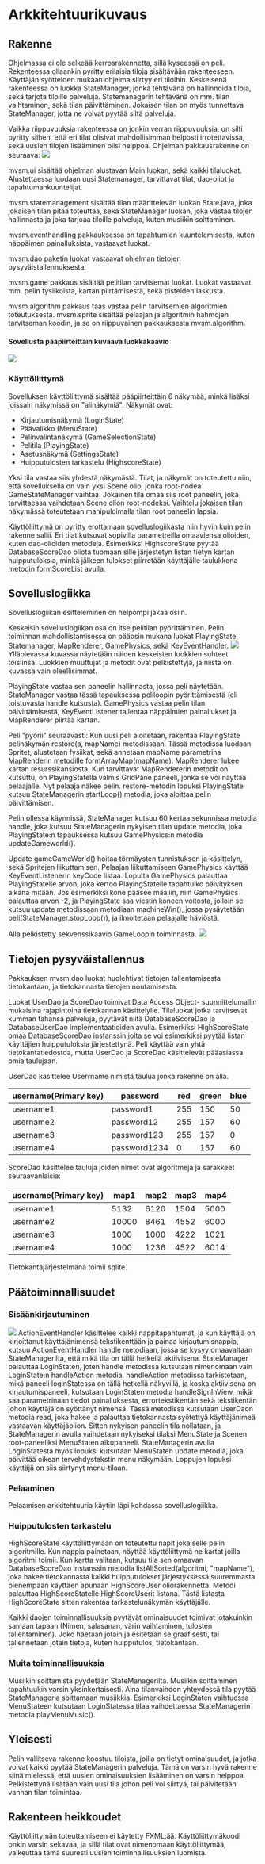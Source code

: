 # Arkkitehtuurikuvaus
## Rakenne
Ohjelmassa ei ole selkeää kerrosrakennetta, sillä kyseessä on peli. Rekenteessa ollaankin pyritty erilaisia tiloja sisältävään rakenteeseen. Käyttäjän syötteiden mukaan ohjelma siirtyy eri tiloihin. Keskeisenä rakenteessa on luokka StateManager, jonka tehtävänä on hallinnoida tiloja, sekä tarjota tiloille palveluja. Statemanagerin tehtävänä on mm. tilan vaihtaminen, sekä tilan päivittäminen. Jokaisen tilan on myös tunnettava StateManager, jotta ne voivat pyytää siltä palveluja.

Vaikka riippuvuuksia rakenteessa on jonkin verran riippuvuuksia, on silti pyritty siihen, että eri tilat olisivat mahdollisimman helposti irrotettavissa, sekä uusien tilojen lisääminen olisi helppoa.
Ohjelman pakkausrakenne on seuraava:
![](https://github.com/LauriTahvanainen/ot-harjoitustyo/blob/master/ManVsMachine/dokumentaatio/kuvat/pakkausrakenne.png)

mvsm.ui sisältää ohjelman alustavan Main luokan, sekä kaikki tilaluokat. Alustettaessa luodaan uusi Statemanager, tarvittavat tilat, dao-oliot ja tapahtumankuuntelijat. 

mvsm.statemanagement sisältää tilan määrittelevän luokan State.java, joka jokaisen tilan pitää toteuttaa, sekä StateManager luokan, joka vastaa tilojen hallinnasta ja joka tarjoaa tiloille palveluja, kuten musiikin soittaminen. 

mvsm.eventhandling pakkauksessa on tapahtumien kuuntelemisesta, kuten näppäimen painalluksista, vastaavat luokat. 

mvsm.dao paketin luokat vastaavat ohjelman tietojen pysyväistallennuksesta. 

mvsm.game pakkaus sisältää pelitilan tarvitsemat luokat. Luokat vastaavat mm. pelin fysiikoista, kartan piirtämisestä, sekä pisteiden laskusta. 

mvsm.algorithm pakkaus taas vastaa pelin tarvitsemien algoritmien toteutuksesta. mvsm.sprite sisältää pelaajan ja algoritmin hahmojen tarvitseman koodin, ja se on riippuvainen pakkauksesta mvsm.algorithm.

#### Sovellusta pääpiirteittäin kuvaava luokkakaavio

![](https://github.com/LauriTahvanainen/ot-harjoitustyo/blob/master/ManVsMachine/dokumentaatio/kuvat/luokkakaavio.png)

### Käyttöliittymä
Sovelluksen käyttöliittymä sisältää pääpiirteittäin 6 näkymää, minkä lisäksi joissain näkymissä on "alinäkymiä". Näkymät ovat:
 - Kirjautumisnäkymä (LoginState)
 - Päävalikko (MenuState)
 - Pelinvalintanäkymä (GameSelectionState)
 - Pelitila (PlayingState)
 - Asetusnäkymä (SettingsState)
 - Huipputulosten tarkastelu (HighscoreState)
 
Yksi tila vastaa siis yhdestä näkymästä. Tilat, ja näkymät on toteutettu niin, että sovelluksella on vain yksi Scene olio, jonka root-nodea GameStateManager vaihtaa. Jokainen tila omaa siis root paneelin, joka tarvittaessa vaihdetaan Scene olion root-nodeksi. Vaihtelu jokaisen tilan näkymässä toteutetaan manipuloimalla tilan root paneelin lapsia. 

Käyttöliittymä on pyritty erottamaan sovelluslogiikasta niin hyvin kuin pelin rakenne sallii. Eri tilat kutsuvat sopivilla parametreilla omaaviensa olioiden, kuten dao-olioiden metodeja. Esimerkiksi HighscoreState pyytää DatabaseScoreDao oliota tuomaan sille järjestetyn listan tietyn kartan huipputuloksia, minkä jälkeen tulokset piirretään käyttäjälle taulukkona metodin formScoreList avulla.

## Sovelluslogiikka
Sovelluslogiikan esitteleminen on helpompi jakaa osiin. 

Keskeisin sovelluslogiikan osa on itse pelitilan pyörittäminen. Pelin toiminnan mahdollistamisessa on pääosin mukana luokat PlayingState, Statemanager, MapRenderer, GamePhysics, sekä KeyEventHandler.
![](https://github.com/LauriTahvanainen/ot-harjoitustyo/blob/master/ManVsMachine/dokumentaatio/kuvat/pelilogiikka.png)
Ylläolevassa kuvassa näytetään näiden keskeisten luokkien suhteet toisiinsa. Luokkien muuttujat ja metodit ovat pelkistettyjä, ja niistä on kuvassa vain oleellisimmat.

PlayingState vastaa sen paneelin hallinnasta, jossa peli näytetään. StateManager vastaa tässä tapauksessa peliloopin pyörittämisestä (eli toistuvasta handle kutsusta). GamePhysics vastaa pelin tilan päivittämisestä, KeyEventListener tallentaa näppäimien painallukset ja MapRenderer piirtää kartan.

Peli "pyörii" seuraavasti: Kun uusi peli aloitetaan, rakentaa PlayingState pelinäkymän restore(a, mapName) metodissaan. Tässä metodissa luodaan Spritet, alustetaan fysiikat, sekä annetaan mapName parametrina MapRenderin metodille formArrayMap(mapName). MapRenderer lukee kartan resurssikansiosta. Kun tarvittavat MapRendererin metodit on kutsuttu, on PlayingStatella valmis GridPane paneeli, jonka se voi näyttää pelaajalle. Nyt pelaaja näkee pelin. restore-metodin lopuksi PlayingState kutsuu StateManagerin startLoop() metodia, joka aloittaa pelin päivittämisen.

Pelin ollessa käynnissä, StateManager kutsuu 60 kertaa sekunnissa metodia handle, joka kutsuu StateManagerin nykyisen tilan update metodia, joka PlayingState:n tapauksessa kutsuu GamePhysics:n metodia updateGameworld(). 

Update gameGameWorld() hoitaa törmäysten tunnistuksen ja käsittelyn, sekä Spritejen liikuttamisen. Pelaajan liikuttamiseen GamePhysics käyttää KeyEventListenerin keyCode listaa. Lopulta GamePhysics palauttaa PlayingStatelle arvon, joka kertoo PlayingStatelle tapahtuiko päivityksen aikana mitään. Jos esimerkiksi kone pääsee maaliin, niin GamePhysics palauttaa arvon -2, ja PlayingState saa viestin koneen voitosta, jolloin se kutsuu update metodissaan metodiaan machineWin(), jossa pysäytetään peli(StateManager.stopLoop()), ja ilmoitetaan pelaajalle häviöstä.

Alla pelkistetty sekvenssikaavio GameLoopin toiminnasta.
![](https://github.com/LauriTahvanainen/ot-harjoitustyo/blob/master/ManVsMachine/dokumentaatio/kuvat/Starting%20the%20GameLoop%20with%20BFS%20and%20map1.png)

## Tietojen pysyväistallennus
Pakkauksen mvsm.dao luokat huolehtivat tietojen tallentamisesta tietokantaan, ja tietokannasta tietojen noutamisesta.

Luokat UserDao ja ScoreDao toimivat Data Access Object- suunnittelumallin mukaisina rajapintoina tietokannan käsittelylle. Tilaluokat jotka tarvitsevat kumman tahansa palveluja, pyytävät niitä DatabaseScoreDao ja DatabaseUserDao implementaatioiden avulla. Esimerkiksi HighScoreState omaa DatabaseScoreDao instanssin jolta se voi esimerkiksi pyytää listan käyttäjien huipputuloksia järjestettynä. Peli käyttää vain yhtä tietokantatiedostoa, mutta UserDao ja ScoreDao käsittelevät pääasiassa omia taulujaan. 

UserDao käsittelee Userrname nimistä taulua jonka rakenne on alla.

username(Primary key) | password | red | green | blue
--------------------- | -------- | --- | ----- | ----
username1             | password1 | 255 | 150 | 50
username2             | password12 | 255 | 157 | 60
username3             | password123 | 255 | 157 | 0
username4             | password1234 | 0 | 157 | 60

ScoreDao käsittelee tauluja joiden nimet ovat algoritmeja ja sarakkeet seuraavanlaisia:

username(Primary key) | map1 | map2 | map3 | map4
--------------------- | -------- | --- | ----- | ----
username1             | 5132 | 6120 | 1504 | 5000
username2             | 10000 | 8461 | 4552 | 6000
username3             | 1000 | 1000 | 4222 | 1021
username4             | 1000 | 1236 | 4522 | 6014

Tietokantajärjestelmänä toimii sqlite.

## Päätoiminnallisuudet
### Sisäänkirjautuminen
![](https://github.com/LauriTahvanainen/ot-harjoitustyo/blob/master/ManVsMachine/dokumentaatio/kuvat/Onnistunut%20sis%C3%A4%C3%A4nkirjautuminen.png)
ActionEventHandler käsittelee kaikki nappitapahtumat, ja kun käyttäjä on kirjoittanut käyttäjänimensä tekstikenttään ja painaa kirjautumisnappia, kutsuu ActionEventHandler handle metodiaan, jossa se kysyy omaavaltaan StateManagerilta, että mikä tila on tällä hetkellä aktiivisena. StateManager palauttaa LoginStaten, joten handle metodissa kutsutaan nimenomaan vain LoginState:n handleAction metodia. handleAction metodissa tarkistetaan, mikä paneeli loginStatessa on tällä hetkellä näkyvillä, ja koska aktiivisena on kirjautumispaneeli, kutsutaan LoginStaten metodia handleSignInView, mikä saa parametrinaan tiedot painalluksesta, errortekstikentän sekä tekstikentän johon käyttäjä on syöttänyt nimensä. Tässä metodissa kutsutaan UserDaon metodia read, joka hakee ja palauttaa tietokannasta syötettyä käyttäjänimeä vastaavan käyttäjäolion. Sitten nykyisen paneelin tila nollataan, ja StateManagerin avulla vaihdetaan nykyiseksi tilaksi MenuState ja Scenen root-paneeliksi MenuStaten alkupaneeli. StateManagerin avulla LoginStatesta myös lopuksi kutsutaan MenuStaten update metodia, joka päivittää oikean tervehdystekstin menu näkymään. Loppujen lopuksi käyttäjä on siis siirtynyt menu-tilaan.

### Pelaaminen
Pelaamisen arkkitehtuuria käytiin läpi kohdassa sovelluslogiikka.

### Huipputulosten tarkastelu
HighScoreState käyttöliittymään on toteutettu napit jokaiselle pelin algoritmille. Kun nappia painetaan, näyttää käyttöliittymä ne kartat joilla algoritmi toimii. Kun kartta valitaan, kutsuu tila sen omaavan DatabaseScoreDao instanssin metodia listAllSorted(algoritmi, "mapName"), joka hakee tietokannasta kaikki huipputulokset järjestyksessä suuremmasta pienempään käyttäen apunaan HighScoreUser oliorakennetta. Metodi palauttaa HighScoreStatelle HighScoreUserit listana. Tästä listasta HighScoreState sitten rakentaa tarkastelunäkymän käyttäjälle.

Kaikki daojen toiminnallisuuksia pyytävät ominaisuudet toimivat jotakuinkin samaan tapaan (Nimen, salasanan, värin vaihtaminen, tulosten tallentaminen). Joko haetaan jotain ja esitetään se graafisesti, tai tallennetaan jotain tietoja, kuten huipputulos, tietokantaan.

### Muita toiminnallisuuksia
Musiikin soittamista pyydetään StateManagerilta. Musiikin soittaminen tapahtuukin varsin yksinkertaisesti. Aina tilanvaihdon yhteydessä tila pyytää StateManageria soittamaan musiikkia. Esimerkiksi LoginStaten vaihtuessa MenuStateen kutsutaan LoginStatessa tilaa vaihdettaessa StateManagerin metodia playMenuMusic().
## Yleisesti
Pelin vallitseva rakenne koostuu tiloista, joilla on tietyt ominaisuudet, ja jotka voivat kaikki pyytää StateManagerin palveluja. Tämä on varsin hyvä rakenne siinä mielessä, että uusien ominaisuuksien lisääminen on varsin helppoa. Pelkistettynä lisätään vain uusi tila johon peli voi siirtyä, tai päivitetään vanhan tilan toimintaa.

## Rakenteen heikkoudet
Käyttöliittymän toteuttamiseen ei käytetty FXML:ää. Käyttöliittymäkoodi onkin varsin sekavaa, ja sillä tilat ovat nimenomaan käyttöliittymää, vaikeuttaa tämä suuresti uusien toiminnallisuuksien luomista.


